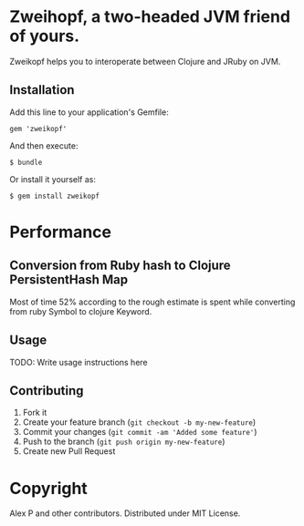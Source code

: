 # Zweihopf, a two-headed JVM friend of yours.

Zweikopf helps you to interoperate between Clojure and JRuby on JVM.

## Installation

Add this line to your application's Gemfile:

    gem 'zweikopf'

And then execute:

    $ bundle

Or install it yourself as:

    $ gem install zweikopf

# Performance

## Conversion from Ruby hash to Clojure PersistentHash Map

Most of time 52% according to the rough estimate is spent while converting from ruby Symbol to clojure Keyword.

## Usage

TODO: Write usage instructions here

## Contributing

1. Fork it
2. Create your feature branch (`git checkout -b my-new-feature`)
3. Commit your changes (`git commit -am 'Added some feature'`)
4. Push to the branch (`git push origin my-new-feature`)
5. Create new Pull Request

# Copyright

Alex P and other contributors.
Distributed under MIT License.
